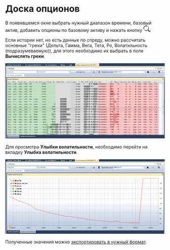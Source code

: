 # Доска опционов

В появившемся окне выбрать нужный диапазон времени, базовый актив, добавить опционы по базовому активу и нажать кнопку ![hydra find](../../../../images/hydra_find.png):

Если истории нет, но есть данные по спреду, можно рассчитать основные "греки" (Дельта, Гамма, Вега, Тета, Ро, Волатильность (подразумеваемую)), для этого необходимо их выбрать в поле **Вычислять греки**. 

![hydra option desk](../../../../images/hydra_option_desk.png)

Для просмотра **Улыбки волатильности**, необходимо перейти на вкладку **Улыбка волатильности**.

![hydra option smile of volatility](../../../../images/hydra_option_smile_of_volatility.png)

Полученные значения можно [экспортировать в нужный формат](../export_data.md).
